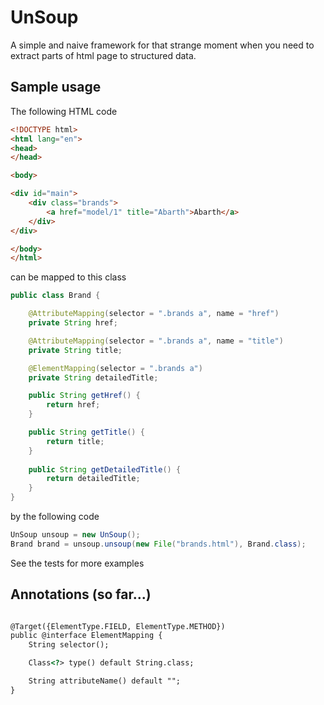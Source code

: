 # UnSoup

A simple and naive framework for that strange moment when you need to extract parts of html page to structured data.

## Sample usage 

The following HTML code 


```html 
<!DOCTYPE html> 
<html lang="en"> 
<head> 
</head> 

<body> 

<div id="main"> 
    <div class="brands"> 
        <a href="model/1" title="Abarth">Abarth</a> 
    </div> 
</div> 

</body> 
</html> 
``` 

can be mapped to this class 

```java 
public class Brand { 

    @AttributeMapping(selector = ".brands a", name = "href") 
    private String href; 

    @AttributeMapping(selector = ".brands a", name = "title") 
    private String title; 

    @ElementMapping(selector = ".brands a") 
    private String detailedTitle; 

    public String getHref() { 
        return href; 
    } 

    public String getTitle() { 
        return title; 
    } 
    
    public String getDetailedTitle() { 
        return detailedTitle; 
    } 
} 
``` 

by the following code 

```java 
UnSoup unsoup = new UnSoup(); 
Brand brand = unsoup.unsoup(new File("brands.html"), Brand.class); 
``` 

See the tests for more examples 

## Annotations (so far...) 

```html 

@Target({ElementType.FIELD, ElementType.METHOD})
public @interface ElementMapping {
    String selector();

    Class<?> type() default String.class;

    String attributeName() default "";
}

``` 